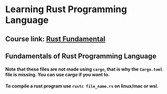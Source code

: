 # Learning Rust Programming Language

## Course link: [Rust Fundamental](https://app.pluralsight.com/library/courses/rust-fundamentals/table-of-contents)

## Fundamentals of Rust Programming Language

#### Note that these files are not made using `cargo`, that is why the `Cargo.toml` file is missing. You can use cargo if you want to.

#### To compile a rust program use `rustc file_name.rs` on linux/mac or wsl.
